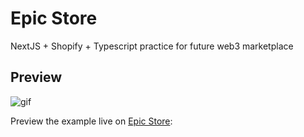 # Epic Store

NextJS + Shopify + Typescript practice for future web3 marketplace


## Preview

![gif](https://res.cloudinary.com/turbopila/image/upload/v1634602759/screen-capture_1_wdgykx.gif)

Preview the example live on [Epic Store](https://epic-store.vercel.app/):



